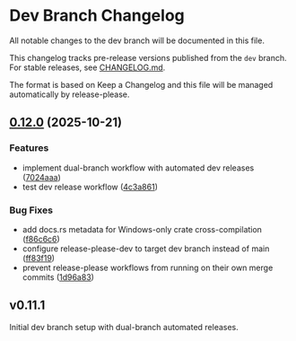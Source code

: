 # Dev Branch Changelog

All notable changes to the dev branch will be documented in this file.

This changelog tracks pre-release versions published from the `dev` branch.
For stable releases, see [CHANGELOG.md](CHANGELOG.md).

The format is based on Keep a Changelog and this file will be managed automatically by release-please.

## [0.12.0](https://github.com/cpjet64/rappct/compare/rappct-v0.11.1...rappct-v0.12.0) (2025-10-21)


### Features

* implement dual-branch workflow with automated dev releases ([7024aaa](https://github.com/cpjet64/rappct/commit/7024aaab227c9dc2fb242f7cc2da9751f1dc3755))
* test dev release workflow ([4c3a861](https://github.com/cpjet64/rappct/commit/4c3a861a0391e4e2c4d2e81274537a99c632e8f8))


### Bug Fixes

* add docs.rs metadata for Windows-only crate cross-compilation ([f86c6c6](https://github.com/cpjet64/rappct/commit/f86c6c6db56e04c146b98a65f90892e1bbe10acf))
* configure release-please-dev to target dev branch instead of main ([ff83f19](https://github.com/cpjet64/rappct/commit/ff83f19573dca442bebbd4d5efa2dd4d78714fef))
* prevent release-please workflows from running on their own merge commits ([1d96a83](https://github.com/cpjet64/rappct/commit/1d96a830318eeec729e000e1e32e107566e6f484))

## v0.11.1

Initial dev branch setup with dual-branch automated releases.
